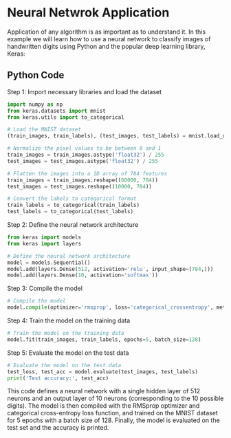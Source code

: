 # Neural Netwrok Application
Application of any algorithm is as important as to understand it. In this example we will learn how to use a neural network to classify images of handwritten digits using Python and the popular deep learning library, Keras:

## Python Code

Step 1: Import necessary libraries and load the dataset

```python
import numpy as np
from keras.datasets import mnist
from keras.utils import to_categorical

# Load the MNIST dataset
(train_images, train_labels), (test_images, test_labels) = mnist.load_data()

# Normalize the pixel values to be between 0 and 1
train_images = train_images.astype('float32') / 255
test_images = test_images.astype('float32') / 255

# Flatten the images into a 1D array of 784 features
train_images = train_images.reshape((60000, 784))
test_images = test_images.reshape((10000, 784))

# Convert the labels to categorical format
train_labels = to_categorical(train_labels)
test_labels = to_categorical(test_labels)
```

Step 2: Define the neural network architecture

```python
from keras import models
from keras import layers

# Define the neural network architecture
model = models.Sequential()
model.add(layers.Dense(512, activation='relu', input_shape=(784,)))
model.add(layers.Dense(10, activation='softmax'))
```
Step 3: Compile the model

```python
# Compile the model
model.compile(optimizer='rmsprop', loss='categorical_crossentropy', metrics=['accuracy'])
```

Step 4: Train the model on the training data

```python
# Train the model on the training data
model.fit(train_images, train_labels, epochs=5, batch_size=128)
```

Step 5: Evaluate the model on the test data

```python
# Evaluate the model on the test data
test_loss, test_acc = model.evaluate(test_images, test_labels)
print('Test accuracy:', test_acc)
```

This code defines a neural network with a single hidden layer of 512 neurons and an output layer of 10 neurons (corresponding to the 10 possible digits). The model is then compiled with the RMSprop optimizer and categorical cross-entropy loss function, and trained on the MNIST dataset for 5 epochs with a batch size of 128. Finally, the model is evaluated on the test set and the accuracy is printed.



